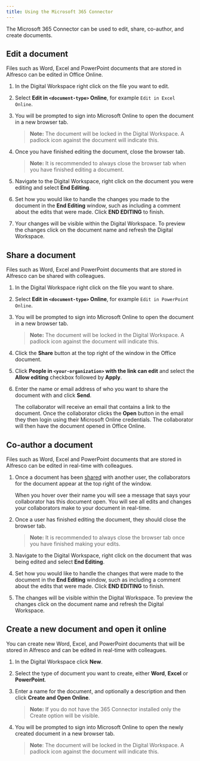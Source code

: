 ```yaml
---
title: Using the Microsoft 365 Connector
---
```


The Microsoft 365 Connector can be used to edit, share, co-author, and create documents.

## Edit a document

Files such as Word, Excel and PowerPoint documents that are stored in Alfresco can be edited in Office Online.

1. In the Digital Workspace right click on the file you want to edit.

2. Select **Edit in `<document-type>` Online**, for example `Edit in Excel Online`.

3. You will be prompted to sign into Microsoft Online to open the document in a new browser tab.

    > **Note:** The document will be locked in the Digital Workspace. A padlock icon against the document will indicate this.

4. Once you have finished editing the document, close the browser tab.

    > **Note:** It is recommended to always close the browser tab when you have finished editing a document.

5. Navigate to the Digital Workspace, right click on the document you were editing and select **End Editing**.

6. Set how you would like to handle the changes you made to the document in the **End Editing** window, such as including a comment about the edits that were made. Click **END EDITING** to finish.

7. Your changes will be visible within the Digital Workspace. To preview the changes click on the document name and refresh the Digital Workspace.

## Share a document

Files such as Word, Excel and PowerPoint documents that are stored in Alfresco can be shared with colleagues.

1. In the Digital Workspace right click on the file you want to share.

2. Select **Edit in `<document-type>` Online**, for example `Edit in PowerPoint Online`.

3. You will be prompted to sign into Microsoft Online to open the document in a new browser tab.

    > **Note:** The document will be locked in the Digital Workspace. A padlock icon against the document will indicate this.

4. Click the **Share** button at the top right of the window in the Office document.

5. Click **People in `<your-organization>` with the link can edit** and select the **Allow editing** checkbox followed by **Apply**.

6. Enter the name or email address of who you want to share the document with and click **Send**.

    The collaborator will receive an email that contains a link to the document. Once the collaborator clicks the **Open** button in the email they then login using their Microsoft Online credentials. The collaborator will then have the document opened in Office Online.

## Co-author a document

Files such as Word, Excel and PowerPoint documents that are stored in Alfresco can be edited in real-time with colleagues.

1. Once a document has been [shared](#share-a-document) with another user, the collaborators for the document appear at the top right of the window.

    When you hover over their name you will see a message that says your collaborator has this document open. You will see all edits and changes your collaborators make to your document in real-time.

2. Once a user has finished editing the document, they should close the browser tab.

    > **Note:** It is recommended to always close the browser tab once you have finished making your edits.

3. Navigate to the Digital Workspace, right click on the document that was being edited and select **End Editing**.

4. Set how you would like to handle the changes that were made to the document in the **End Editing** window, such as including a comment about the edits that were made. Click **END EDITING** to finish.

5. The changes will be visible within the Digital Workspace. To preview the changes click on the document name and refresh the Digital Workspace.

## Create a new document and open it online

You can create new Word, Excel, and PowerPoint documents that will be stored in Alfresco and can be edited in real-time with colleagues.

1. In the Digital Workspace click **New**.

2. Select the type of document you want to create, either **Word**, **Excel** or **PowerPoint**.

3. Enter a name for the document, and optionally a description and then click **Create and Open Online**.

    > **Note:** If you do not have the 365 Connector installed only the Create option will be visible.

4. You will be prompted to sign into Microsoft Online to open the newly created document in a new browser tab.

    > **Note**: The document will be locked in the Digital Workspace. A padlock icon against the document will indicate this.
